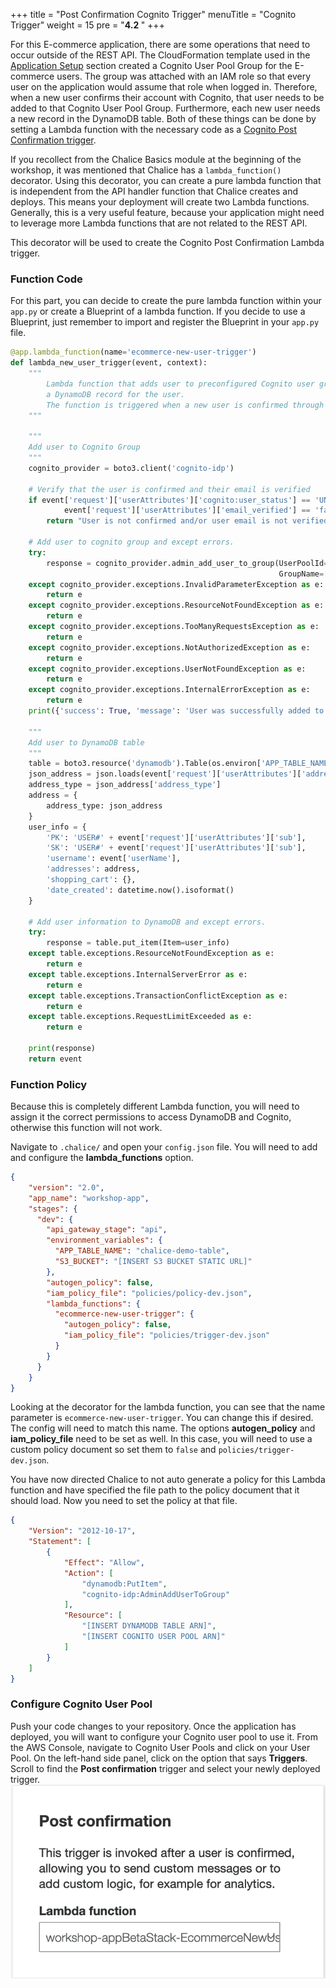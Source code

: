+++
title = "Post Confirmation Cognito Trigger"
menuTitle = "Cognito Trigger"
weight = 15
pre = "<b>4.2 </b>"
+++

For this E-commerce application, there are some operations that need to occur outside of the REST API. The CloudFormation template used in the [Application Setup](/app-setup.html) section created a Cognito User Pool Group for the E-commerce users. The group was attached with an IAM role so that every user on the application would assume that role when logged in. Therefore, when a new user confirms their account with Cognito, that user needs to be added to that Cognito User Pool Group. Furthermore, each new user needs a new record in the DynamoDB table. Both of these things can be done by setting a Lambda function with the necessary code as a [Cognito Post Confirmation trigger](https://docs.aws.amazon.com/cognito/latest/developerguide/user-pool-lambda-post-confirmation.html).

If you recollect from the Chalice Basics module at the beginning of the workshop, it was mentioned that Chalice has a `lambda_function()` decorator. Using this decorator, you can create a pure lambda function that is independent from the API handler function that Chalice creates and deploys. This means your deployment will create two Lambda functions. Generally, this is a very useful feature, because your application might need to leverage more Lambda functions that are not related to the REST API.

This decorator will be used to create the Cognito Post Confirmation Lambda trigger.

### Function Code
For this part, you can decide to create the pure lambda function within your `app.py` or create a Blueprint of a lambda function. If you decide to use a Blueprint, just remember to import and register the Blueprint in your `app.py` file.

```python
@app.lambda_function(name='ecommerce-new-user-trigger')
def lambda_new_user_trigger(event, context):
    """
        Lambda function that adds user to preconfigured Cognito user group and creates
        a DynamoDB record for the user.
        The function is triggered when a new user is confirmed through Cognito.
    """

    """
    Add user to Cognito Group
    """
    cognito_provider = boto3.client('cognito-idp')

    # Verify that the user is confirmed and their email is verified
    if event['request']['userAttributes']['cognito:user_status'] == 'UNCONFIRMED' or \
            event['request']['userAttributes']['email_verified'] == 'false':
        return "User is not confirmed and/or user email is not verified."

    # Add user to cognito group and except errors.
    try:
        response = cognito_provider.admin_add_user_to_group(UserPoolId=event['userPoolId'], Username=event['userName'],
                                                            GroupName='chalice-user-auth_policy')
    except cognito_provider.exceptions.InvalidParameterException as e:
        return e
    except cognito_provider.exceptions.ResourceNotFoundException as e:
        return e
    except cognito_provider.exceptions.TooManyRequestsException as e:
        return e
    except cognito_provider.exceptions.NotAuthorizedException as e:
        return e
    except cognito_provider.exceptions.UserNotFoundException as e:
        return e
    except cognito_provider.exceptions.InternalErrorException as e:
        return e
    print({'success': True, 'message': 'User was successfully added to specified Cognito user group.'})

    """
    Add user to DynamoDB table
    """
    table = boto3.resource('dynamodb').Table(os.environ['APP_TABLE_NAME'])
    json_address = json.loads(event['request']['userAttributes']['address'])
    address_type = json_address['address_type']
    address = {
        address_type: json_address
    }
    user_info = {
        'PK': 'USER#' + event['request']['userAttributes']['sub'],
        'SK': 'USER#' + event['request']['userAttributes']['sub'],
        'username': event['userName'],
        'addresses': address,
        'shopping_cart': {},
        'date_created': datetime.now().isoformat()
    }

    # Add user information to DynamoDB and except errors.
    try:
        response = table.put_item(Item=user_info)
    except table.exceptions.ResourceNotFoundException as e:
        return e
    except table.exceptions.InternalServerError as e:
        return e
    except table.exceptions.TransactionConflictException as e:
        return e
    except table.exceptions.RequestLimitExceeded as e:
        return e

    print(response)
    return event
```

### Function Policy
Because this is completely different Lambda function, you will need to assign it the correct permissions to access DynamoDB and Cognito, otherwise this function will not work.

Navigate to `.chalice/` and open your `config.json` file. You will need to add and configure the **lambda_functions** option. 
```json
{
    "version": "2.0",
    "app_name": "workshop-app",
    "stages": {
      "dev": {
        "api_gateway_stage": "api",
        "environment_variables": {
          "APP_TABLE_NAME": "chalice-demo-table",
          "S3_BUCKET": "[INSERT S3 BUCKET STATIC URL]"
        },
        "autogen_policy": false,
        "iam_policy_file": "policies/policy-dev.json",
        "lambda_functions": {
          "ecommerce-new-user-trigger": {
            "autogen_policy": false,
            "iam_policy_file": "policies/trigger-dev.json"
          }
        }
      }
    }
}
```

Looking at the decorator for the lambda function, you can see that the name parameter is `ecommerce-new-user-trigger`. You can change this if desired. The config will need to match this name. The options **autogen_policy** and **iam_policy_file** need to be set as well. In this case, you will need to use a custom policy document so set them to `false` and `policies/trigger-dev.json`.

You have now directed Chalice to not auto generate a policy for this Lambda function and have specified the file path to the policy document that it should load. Now you need to set the policy at that file.
```json
{
    "Version": "2012-10-17",
    "Statement": [
        {
            "Effect": "Allow",
            "Action": [
                "dynamodb:PutItem",
                "cognito-idp:AdminAddUserToGroup"
            ],
            "Resource": [
                "[INSERT DYNAMODB TABLE ARN]",
                "[INSERT COGNITO USER POOL ARN]"
            ]
        }
    ]
}
```

### Configure Cognito User Pool
Push your code changes to your repository. Once the application has deployed, you will want to configure your Cognito user pool to use it. From the AWS Console, navigate to Cognito User Pools and click on your User Pool. On the left-hand side panel, click on the option that says **Triggers**. Scroll to find the **Post confirmation** trigger and select your newly deployed trigger.
![Trigger](/images/trigger-config.png)


